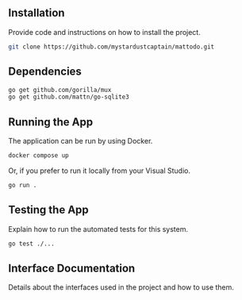 ## Installation

Provide code and instructions on how to install the project.

```bash
git clone https://github.com/mystardustcaptain/mattodo.git
```

## Dependencies

```bash
go get github.com/gorilla/mux
go get github.com/mattn/go-sqlite3
```

## Running the App

The application can be run by using Docker.

```bash
docker compose up
```

Or, if you prefer to run it locally from your Visual Studio.

```bash
go run .
```

## Testing the App

Explain how to run the automated tests for this system.

```bash
go test ./...
```

## Interface Documentation

Details about the interfaces used in the project and how to use them.

```
```